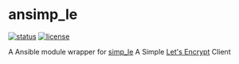 # ansimp_le

[![status](https://img.shields.io/badge/status-planning-red.svg)]()
[![license](https://img.shields.io/github/license/hashfyre/ansimp_le.svg)](https://github.com/Hashfyre/ansimp_le/blob/master/LICENSE)

A Ansible module wrapper for [simp_le](https://github.com/kuba/simp_le)
A Simple [Let's Encrypt](https://letsencrypt.org/) Client
